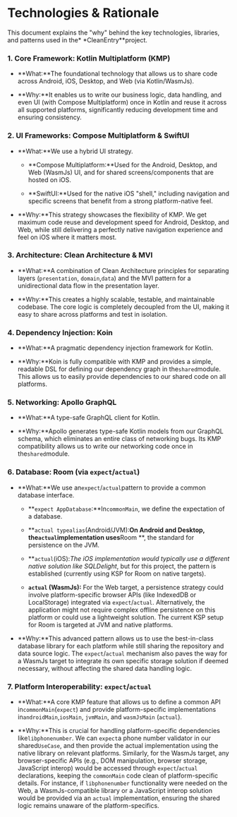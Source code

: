 # Technologies & Rationale

This document explains the "why" behind the key technologies, libraries, and patterns used in the*
*CleanEntry**project.

### 1. Core Framework: Kotlin Multiplatform (KMP)

- **What:**The foundational technology that allows us to share code across Android, iOS, Desktop, and Web (via Kotlin/WasmJs).

- **Why:**It enables us to write our business logic, data handling, and even UI (with Compose Multiplatform) once in Kotlin and reuse it across all supported platforms, significantly reducing development time and ensuring consistency.

### 2. UI Frameworks: Compose Multiplatform & SwiftUI

- **What:**We use a hybrid UI strategy.

  - **Compose Multiplatform:**Used for the Android, Desktop, and Web (WasmJs) UI, and for shared screens/components
    that are hosted on iOS.

  - **SwiftUI:**Used for the native iOS "shell," including navigation and specific screens that
    benefit from a strong platform-native feel.

- **Why:**This strategy showcases the flexibility of KMP. We get maximum code reuse and development
  speed for Android, Desktop, and Web, while still delivering a perfectly native navigation experience and
  feel on iOS where it matters most.

### 3. Architecture: Clean Architecture & MVI

- **What:**A combination of Clean Architecture principles for separating layers (`presentation`,
  `domain`,`data`) and the MVI pattern for a unidirectional data flow in the presentation layer.

- **Why:**This creates a highly scalable, testable, and maintainable codebase. The core logic is
  completely decoupled from the UI, making it easy to share across platforms and test in isolation.

### 4. Dependency Injection: Koin

- **What:**A pragmatic dependency injection framework for Kotlin.

- **Why:**Koin is fully compatible with KMP and provides a simple, readable DSL for defining our
  dependency graph in the`shared`module. This allows us to easily provide dependencies to our shared
  code on all platforms.

### 5. Networking: Apollo GraphQL

- **What:**A type-safe GraphQL client for Kotlin.

- **Why:**Apollo generates type-safe Kotlin models from our GraphQL schema, which eliminates an
  entire class of networking bugs. Its KMP compatibility allows us to write our networking code once
  in the`shared`module.

### 6. Database: Room (via `expect`/`actual`)

- **What:**We use an`expect`/`actual`pattern to provide a common database interface.

  - **`expect AppDatabase`:**In`commonMain`, we define the expectation of a database.

  - **`actual typealias`(Android/JVM):**On Android and Desktop, the`actual`implementation uses**Room
    **, the standard for persistence on the JVM.

  - **`actual`(iOS):**The iOS implementation would typically use a different native solution like*
    *SQLDelight**, but for this project, the pattern is established (currently using KSP for Room on native targets).
  
  - **`actual` (WasmJs):** For the Web target, a persistence strategy could involve platform-specific browser APIs (like IndexedDB or LocalStorage) integrated via `expect`/`actual`. Alternatively, the application might not require complex offline persistence on this platform or could use a lightweight solution. The current KSP setup for Room is targeted at JVM and native platforms.

- **Why:**This advanced pattern allows us to use the best-in-class database library for each
  platform while still sharing the repository and data source logic. The `expect`/`actual` mechanism also paves the way for a WasmJs target to integrate its own specific storage solution if deemed necessary, without affecting the shared data handling logic.

### 7. Platform Interoperability: `expect`/`actual`

- **What:**A core KMP feature that allows us to define a common API in`commonMain`(`expect`) and
  provide platform-specific implementations in`androidMain`,`iosMain`, `jvmMain`, and `wasmJsMain` (`actual`).

- **Why:**This is crucial for handling platform-specific dependencies like`libphonenumber`. We can
  `expect`a phone number validator in our shared`UseCase`, and then provide the actual
  implementation using the native library on relevant platforms. Similarly, for the WasmJs target, any browser-specific APIs (e.g., DOM manipulation, browser storage, JavaScript interop) would be accessed through `expect`/`actual` declarations, keeping the `commonMain` code clean of platform-specific details. For instance, if `libphonenumber` functionality were needed on the Web, a WasmJs-compatible library or a JavaScript interop solution would be provided via an `actual` implementation, ensuring the shared logic remains unaware of the platform-specifics.
